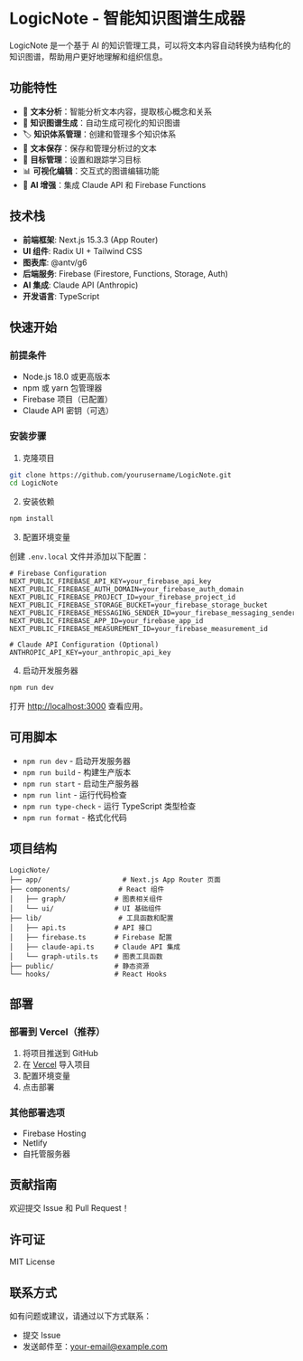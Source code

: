 # LogicNote - 智能知识图谱生成器

LogicNote 是一个基于 AI 的知识管理工具，可以将文本内容自动转换为结构化的知识图谱，帮助用户更好地理解和组织信息。

## 功能特性

- 📝 **文本分析**：智能分析文本内容，提取核心概念和关系
- 🧠 **知识图谱生成**：自动生成可视化的知识图谱
- 🏷️ **知识体系管理**：创建和管理多个知识体系
- 💾 **文本保存**：保存和管理分析过的文本
- 🎯 **目标管理**：设置和跟踪学习目标
- 📊 **可视化编辑**：交互式的图谱编辑功能
- 🤖 **AI 增强**：集成 Claude API 和 Firebase Functions

## 技术栈

- **前端框架**: Next.js 15.3.3 (App Router)
- **UI 组件**: Radix UI + Tailwind CSS
- **图表库**: @antv/g6
- **后端服务**: Firebase (Firestore, Functions, Storage, Auth)
- **AI 集成**: Claude API (Anthropic)
- **开发语言**: TypeScript

## 快速开始

### 前提条件

- Node.js 18.0 或更高版本
- npm 或 yarn 包管理器
- Firebase 项目（已配置）
- Claude API 密钥（可选）

### 安装步骤

1. 克隆项目

```bash
git clone https://github.com/yourusername/LogicNote.git
cd LogicNote
```

2. 安装依赖

```bash
npm install
```

3. 配置环境变量

创建 `.env.local` 文件并添加以下配置：

```env
# Firebase Configuration
NEXT_PUBLIC_FIREBASE_API_KEY=your_firebase_api_key
NEXT_PUBLIC_FIREBASE_AUTH_DOMAIN=your_firebase_auth_domain
NEXT_PUBLIC_FIREBASE_PROJECT_ID=your_firebase_project_id
NEXT_PUBLIC_FIREBASE_STORAGE_BUCKET=your_firebase_storage_bucket
NEXT_PUBLIC_FIREBASE_MESSAGING_SENDER_ID=your_firebase_messaging_sender_id
NEXT_PUBLIC_FIREBASE_APP_ID=your_firebase_app_id
NEXT_PUBLIC_FIREBASE_MEASUREMENT_ID=your_firebase_measurement_id

# Claude API Configuration (Optional)
ANTHROPIC_API_KEY=your_anthropic_api_key
```

4. 启动开发服务器

```bash
npm run dev
```

打开 [http://localhost:3000](http://localhost:3000) 查看应用。

## 可用脚本

- `npm run dev` - 启动开发服务器
- `npm run build` - 构建生产版本
- `npm run start` - 启动生产服务器
- `npm run lint` - 运行代码检查
- `npm run type-check` - 运行 TypeScript 类型检查
- `npm run format` - 格式化代码

## 项目结构

```
LogicNote/
├── app/                    # Next.js App Router 页面
├── components/            # React 组件
│   ├── graph/            # 图表相关组件
│   └── ui/               # UI 基础组件
├── lib/                   # 工具函数和配置
│   ├── api.ts            # API 接口
│   ├── firebase.ts       # Firebase 配置
│   ├── claude-api.ts     # Claude API 集成
│   └── graph-utils.ts    # 图表工具函数
├── public/               # 静态资源
└── hooks/                # React Hooks
```

## 部署

### 部署到 Vercel（推荐）

1. 将项目推送到 GitHub
2. 在 [Vercel](https://vercel.com) 导入项目
3. 配置环境变量
4. 点击部署

### 其他部署选项

- Firebase Hosting
- Netlify
- 自托管服务器

## 贡献指南

欢迎提交 Issue 和 Pull Request！

## 许可证

MIT License

## 联系方式

如有问题或建议，请通过以下方式联系：

- 提交 Issue
- 发送邮件至：your-email@example.com

